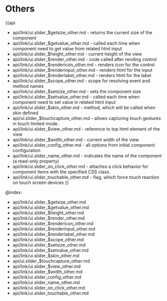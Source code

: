 Others
=======

{{api
- api/link/ui.slider_$getsize_other.md - returns the current size of the component
- api/link/ui.slider_$getvalue_other.md - called each time when component need to get value from related html input
- api/link/ui.slider_$height_other.md - current height of the view
- api/link/ui.slider_$render_other.md - code called after rending control
- api/link/ui.slider_$rendericon_other.md - renders icon for the control
- api/link/ui.slider_$renderinput_other.md - renders html for the input
- api/link/ui.slider_$renderlabel_other.md - renders html for the label
- api/link/ui.slider_$scope_other.md - scope for resolving event and method names
- api/link/ui.slider_$setsize_other.md - sets the component size
- api/link/ui.slider_$setvalue_other.md - called each time when component need to set value in related html input
- api/link/ui.slider_$skin_other.md - method, which will be called when skin defined
- api/ui.slider_$touchcapture_other.md - allows capturing touch gestures in touch limited mode.
- api/link/ui.slider_$view_other.md - reference to top html element of the view
- api/link/ui.slider_$width_other.md - current width of the view
- api/link/ui.slider_config_other.md - all options from initial component configuration
- api/link/ui.slider_name_other.md - indicates the name of the component (a read-only property)
- api/link/ui.slider_on_click_other.md - attaches a click behavior for component items with the specified CSS class.
- api/link/ui.slider_touchable_other.md - flag, which force touch reaction on touch screen devices
}}

@index:
- api/link/ui.slider_$getsize_other.md
- api/link/ui.slider_$getvalue_other.md
- api/link/ui.slider_$height_other.md
- api/link/ui.slider_$render_other.md
- api/link/ui.slider_$rendericon_other.md
- api/link/ui.slider_$renderinput_other.md
- api/link/ui.slider_$renderlabel_other.md
- api/link/ui.slider_$scope_other.md
- api/link/ui.slider_$setsize_other.md
- api/link/ui.slider_$setvalue_other.md
- api/link/ui.slider_$skin_other.md
- api/ui.slider_$touchcapture_other.md
- api/link/ui.slider_$view_other.md
- api/link/ui.slider_$width_other.md
- api/link/ui.slider_config_other.md
- api/link/ui.slider_name_other.md
- api/link/ui.slider_on_click_other.md
- api/link/ui.slider_touchable_other.md


